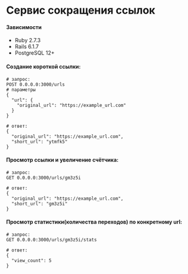# Сервис сокращения ссылок

#### Зависимости
* Ruby 2.7.3
* Rails 6.1.7
* PostgreSQL 12+

#### Создание короткой ссылки:

```
# запрос:
POST 0.0.0.0:3000/urls
# параметры
{
  "url": {
    "original_url": "https://example_url.com"
  }
}

# ответ:
{
  "original_url": "https://example_url.com",
  "short_url": "ytmfk5"
}
```

#### Просмотр ссылки и увеличение счётчика:

```
# запрос:
GET 0.0.0.0:3000/urls/gm3z5i

# ответ:
{
  "original_url": "https://example_url.com",
  "short_url": "gm3z5i"
}
```

#### Просмотр статистики(количества переходов) по конкретному url:

```
# запрос:
GET 0.0.0.0:3000/urls/gm3z5i/stats

# ответ:
{
  "view_count": 5
}
```
